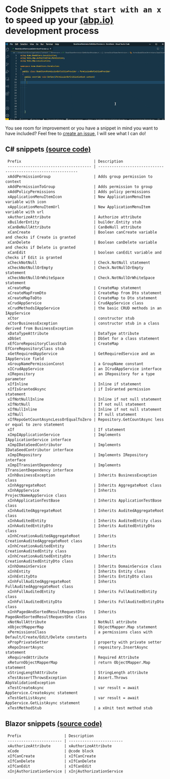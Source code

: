 # Code Snippets `that start with an x` to speed up your [(abp.io)](https://abp.io/) development process

![ABPx in Action!](images/abpx_in_action.gif "ABPx - Code snippets that start with an 'x' - in Action!")

You see room for improvement or you have a snippet in mind you want to have included? Feel free to [create an issue](https://github.com/bartvanhoey/ABPx/issues/new), I will see what I can do!

## C# snippets [(source code)](https://github.com/bartvanhoey/ABPx/blob/master/snippets/csharp.json)

     Prefix                                | Description                                                  
     ------------------------------------- | ------------------------------------------------------------- 
     xAddPermissionGroup                   | Adds group permission to context                             
     xAddPermissionToGroup                 | Adds permission to group                                     
     xAddPolicyPermissions                 | Adds policy permissions                                      
     xApplicationMenuItemIcon              | New ApplicationMenuItem variable with icon                   
     xApplicationMenuItemUrl               | New ApplicationMenuItem variable with url                    
     xAuthorizeAttribute                   | Authorize attribute                                          
     xBuilderEntity                        | builder.Entity stub                                          
     xCanBeNullAttribute                   | CanBeNull attribute                                          
     xCanCreate                            | Boolean canCreate variable and checks if Create is granted   
     xCanDelete                            | Boolean canDelete variable and checks if Delete is granted   
     xCanEdit                              | boolean canEdit variable and checks if Edit is granted       
     xCheckNotNull                         | Check.NotNull statement                                      
     xCheckNotNullOrEmpty                  | Check.NotNullOrEmpty statement                               
     xCheckNotNullOrWhiteSpace             | Check.NotNullOrWhiteSpace statement                          
     xCreateMap                            | CreateMap statement                                          
     xCreateMapFromDto                     | CreateMap from Dto statement                                 
     xCreateMapToDto                       | CreateMap to Dto statement                                   
     xCrudAppService                       | CrudAppService class                                         
     xCrudMethodsIAppService               | the basic CRUD methods in an IAppService                     
     xCtor                                 | constructor stub                                             
     xCtorBusinessException                | constructor stub in a class derived from BusinessException   
     xDataTypeAttribute                    | DataType attribute                                           
     xDbSet                                | DbSet for a class statement                                  
     xEfCoreRepositoryClassStub            | CreateMap EfCoreRepositoryClass stub                         
     xGetRequiredAppService                | GetRequiredService and an IAppService field                  
     xGroupNamePermissionConst             | a GroupName constant                                         
     xICrudAppService                      | an ICrudAppService interface                                 
     xIRepository                          | an IRepository for a type parameter                          
     xIfInline                             | Inline if statement                                          
     xIfIsGrantedAsync                     | if IsGranted permission statement                            
     xIfNotNullInline                      | Inline if not null statement                                 
     xIfNotNull                            | If not null statement                                        
     xIfNullInline                         | Inline if not null statement                                 
     xIfNull                               | If null statement                                            
     xIfRepoGetCountAsyncLessOrEqualToZero | Repository.GetCountAsync less or equal to zero statement     
     xIf                                   | If statement                                                 
     xImpIApplicationService               | Implements IApplicationService interface                     
     xImpIDataSeedContributor              | Implements IDataSeedContributor interface                    
     xImpIRepository                       | Implements IRepository interface                             
     xImpITransientDependency              | Implements ITransientDependency interface                    
     xInhBusinessException                 | Inherits BusinessException class                             
     xInhAggregateRoot                     | Inherits AggregateRoot class                                 
     xInhAppService                        | Inherits ProjectNameAppService class                         
     xInhApplicationTestBase               | Inherits ApplicationTestBase class                           
     xInhAuditedAggregateRoot              | Inherits AuditedAggregateRoot class                          
     xInhAuditedEntity                     | Inherits AuditedEntity class                                 
     xInhAuditedEntityDto                  | Inherits AuditedEntityDto class                              
     xInhCreationAuditedAggregateRoot      | Inherits CreationAuditedAggregateRoot class                  
     xInhCreationAuditedEntity             | Inherits CreationAuditedEntity class                         
     xInhCreationAuditedEntityDto          | Inherits CreationAuditedEntityDto class                      
     xInhDomainService                     | Inherits DomainService class                                 
     xInhEntity                            | Inherits Entity class                                        
     xInhEntityDto                         | Inherits EntityDto class                                     
     xInhFullAuditedAggregateRoot          | Inherits FullAuditedAggregateRoot class                      
     xInhFullAuditedEntity                 | Inherits FullAuditedEntity class                             
     xInhFullAuditedEntityDto              | Inherits FullAuditedEntityDto class                          
     xInhPagedAndSortedResultRequestDto    | Inherits PagedAndSortedResultRequestDto class                
     xNotNullAttribute                     | NotNull attribute                                            
     xObjectMapperMap                      | ObjectMapper.Map statement                                   
     xPermissionsClass                     | a permissions class with Default/Create/Edit/Delete constants
     xPropPrivateSetter                    | property with private setter                                 
     xRepoInsertAsync                      | repository.InsertAsync statement                             
     xRequiredAttribute                    | Required Attribute                                           
     xReturnObjectMapperMap                | return ObjectMapper.Map statement                            
     xStringLengthAttribute                | StringLength attribute                                       
     xTestAssertThrowsException            | Assert.Throws AbpValidationException                         
     xTestCreateAsync                      | var result = await AppService.CreateAsync statement          
     xTestGetListAsync                     | var result = await AppService.GetListAsync statement         
     xTestMethodStub                       | a xUnit test method stub                                     

## Blazor snippets [(source code)](https://github.com/bartvanhoey/ABPx/blob/master/snippets/razor.json)

     Prefix                   | Description             
     ------------------------ | ------------------------ 
     xAuthorizeAttribute      | xAuthorizeAttribute     
     xCode                    | @code block             
     xIfCanCreate             | xIfCanCreate            
     xIfCanDelete             | xIfCanDelete            
     xIfCanEdit               | xIfCanEdit              
     xInjAuthorizationService | xInjAuthorizationService


